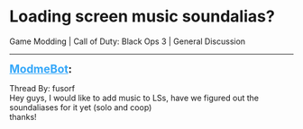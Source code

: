 # Loading screen music soundalias?
Game Modding | Call of Duty: Black Ops 3 | General Discussion

---
<strong style="font-size: 1.4em;"><span style="text-decoration: underline;text-decoration-color: #34a7f9;"><span style="color:#34a7f9;">ModmeBot</span></span>:</strong>

<p>Thread By: fusorf<br />Hey guys, I would like to add music to LSs, have we figured out the soundaliases for it yet (solo and coop)<br />thanks!</p>
